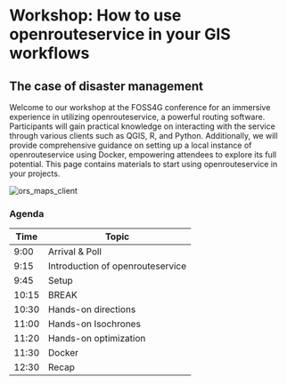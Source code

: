 # Workshop: How to use openrouteservice in your GIS workflows
## The case of disaster management 

Welcome to our workshop at the FOSS4G conference for an immersive experience in utilizing openrouteservice, a powerful routing software. Participants will gain practical knowledge on interacting with the service through various clients such as QGIS, R, and Python. Additionally, we will provide comprehensive guidance on setting up a local instance of openrouteservice using Docker, empowering attendees to explore its full potential.
This page contains materials to start using openrouteservice in your projects. 

![ors_maps_client](./img/ors_maps_client.png)


### Agenda 

| Time 	    | Topic                            	 |
|-----------|------------------------------------|
| 9:00   	  | Arrival & Poll                   	 |
| 9:15   	  | Introduction of openrouteservice 	 |
| 9:45   	  | Setup                            	 |
| 10:15   	 | BREAK                            	 |
| 10:30   	 | Hands-on directions              	 |
| 11:00   	 | Hands-on Isochrones              	 |
| 11:20   	 | Hands-on optimization            	 |
| 11:30   	 | Docker                           	 |
| 12:30   	 | Recap                        	     |


